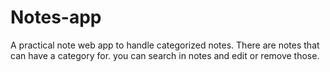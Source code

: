 # Notes-app
A practical note web app to handle categorized notes. There are notes that can have a category for. you can search in notes and edit or remove those.
